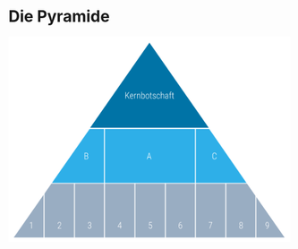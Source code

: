 # Die Pyramide

![Die Pyramide nach Minto mit 3 Ebenen.](../../.gitbook/assets/pyramid_minto_plain%20%281%29.png)


